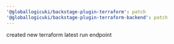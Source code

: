 ```yaml
---
'@globallogicuki/backstage-plugin-terraform': patch
'@globallogicuki/backstage-plugin-terraform-backend': patch
---
```


created new terraform latest run endpoint
